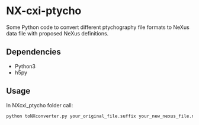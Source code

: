 # NX-cxi-ptycho

Some Python code to convert different ptychography file formats to NeXus data file with proposed NeXus definitions.

Dependencies
--------------------
  - Python3
  - h5py

Usage
--------------------
In NXcxi_ptycho folder call:

```bash
python toNXconverter.py your_original_file.suffix your_new_nexus_file.nxs
```

